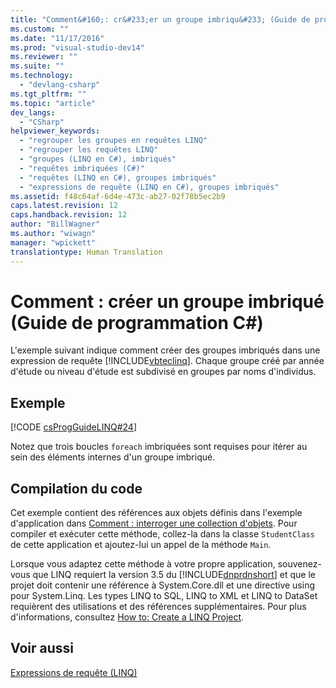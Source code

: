 ```yaml
---
title: "Comment&#160;: cr&#233;er un groupe imbriqu&#233; (Guide de programmation&#160;C#) | Microsoft Docs"
ms.custom: ""
ms.date: "11/17/2016"
ms.prod: "visual-studio-dev14"
ms.reviewer: ""
ms.suite: ""
ms.technology: 
  - "devlang-csharp"
ms.tgt_pltfrm: ""
ms.topic: "article"
dev_langs: 
  - "CSharp"
helpviewer_keywords: 
  - "regrouper les groupes en requêtes LINQ"
  - "regrouper les requêtes LINQ"
  - "groupes (LINQ en C#), imbriqués"
  - "requêtes imbriquées (C#)"
  - "requêtes (LINQ en C#), groupes imbriqués"
  - "expressions de requête (LINQ en C#), groupes imbriqués"
ms.assetid: f48c64af-6d4e-473c-ab27-02f78b5ec2b9
caps.latest.revision: 12
caps.handback.revision: 12
author: "BillWagner"
ms.author: "wiwagn"
manager: "wpickett"
translationtype: Human Translation
---
```

# Comment&#160;: cr&#233;er un groupe imbriqu&#233; (Guide de programmation&#160;C#)
L'exemple suivant indique comment créer des groupes imbriqués dans une expression de requête [!INCLUDE[vbteclinq](../../../csharp/includes/vbteclinq_md.md)].  Chaque groupe créé par année d'étude ou niveau d'étude est subdivisé en groupes par noms d'individus.  
  
## Exemple  
 [!CODE [csProgGuideLINQ#24](../CodeSnippet/VS_Snippets_VBCSharp/csProgGuideLINQ#24)]  
  
 Notez que trois boucles `foreach` imbriquées sont requises pour itérer au sein des éléments internes d'un groupe imbriqué.  
  
## Compilation du code  
 Cet exemple contient des références aux objets définis dans l'exemple d'application dans [Comment : interroger une collection d'objets](../../../csharp/programming-guide/linq-query-expressions/how-to-query-a-collection-of-objects.md).  Pour compiler et exécuter cette méthode, collez\-la dans la classe `StudentClass` de cette application et ajoutez\-lui un appel de la méthode `Main`.  
  
 Lorsque vous adaptez cette méthode à votre propre application, souvenez\-vous que LINQ requiert la version 3.5 du [!INCLUDE[dnprdnshort](../../../csharp/getting-started/includes/dnprdnshort_md.md)] et que le projet doit contenir une référence à System.Core.dll et une directive using pour System.Linq.  Les types LINQ to SQL, LINQ to XML et LINQ to DataSet requièrent des utilisations et des références supplémentaires.  Pour plus d'informations, consultez [How to: Create a LINQ Project](../Topic/How%20to:%20Create%20a%20LINQ%20Project.md).  
  
## Voir aussi  
 [Expressions de requête \(LINQ\)](../../../csharp/programming-guide/linq-query-expressions/index.md)